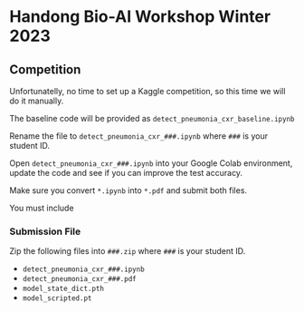 # Handong Bio-AI Workshop Winter 2023

## Competition

Unfortunatelly, no time to set up a Kaggle competition, so this time we will do it manually.

The baseline code will be provided as `detect_pneumonia_cxr_baseline.ipynb`

Rename the file to `detect_pneumonia_cxr_###.ipynb` where `###` is your student ID.

Open `detect_pneumonia_cxr_###.ipynb` into your Google Colab environment, update the code and see if you can improve the test accuracy.

Make sure you convert `*.ipynb` into `*.pdf` and submit both files.

You must include

### Submission File

Zip the following files into `###.zip` where `###` is your student ID.

- `detect_pneumonia_cxr_###.ipynb`
- `detect_pneumonia_cxr_###.pdf`
- `model_state_dict.pth`
- `model_scripted.pt`
